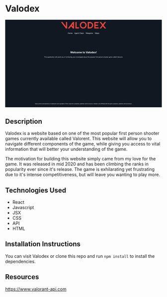 # Valodex
![Valodex](https://github.com/brianchoi93/valodex/blob/main/public/Valodex.png)

## Description
Valodex is a website based on one of the most popular first person shooter games currently available called Valorent. This website will allow you to navigate different components of the game, while giving you access to vital information that will better your understanding of the game. 

The motivation for building this website simply came from my love for the game. It was released in mid 2020 and has been climbing the ranks in popularity ever since it's release. The game is exhilarating yet frustrating due to it's intense competitiveness, but will leave you wanting to play more. 

## Technologies Used
- React
- Javascript
- JSX
- CSS
- API
- HTML

## Installation Instructions
You can visit Valodex or clone this repo and run `npm install` to install the dependencies.

## Resources
https://www.valorant-api.com
